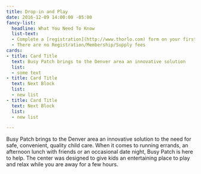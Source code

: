 ```yaml
---
title: Drop-in and Play
date: 2016-12-09 14:00:00 -05:00
fancy-list:
  headline: What You Need To Know
  list-text:
  - Complete a [registration](http://www.thorlo.com) form on your first visit
  - There are no Registration/Membership/Supply fees
cards:
- title: Card Title
  text: Busy Patch brings to the Denver area an innovative solution
  list:
  - some text
- title: Card Title
  text: Next Block
  list:
  - new list
- title: Card Title
  text: Next Block
  list:
  - new list

---
```


Busy Patch brings to the Denver area an innovative solution to the need for safe, convenient, quality child care. When it comes to running errands, an afternoon lunch with friends or an occasional date night, Busy Patch is here to help. The center was designed to give kids an entertaining place to play and relax while you are away for a few hours.